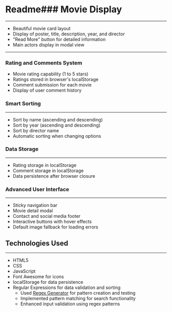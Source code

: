 # Readme### Movie Display

---

- Beautiful movie card layout
- Display of poster, title, description, year, and director
- "Read More" button for detailed information
- Main actors display in modal view

---

### Rating and Comments System

- Movie rating capability (1 to 5 stars)
- Ratings stored in browser's localStorage
- Comment submission for each movie
- Display of user comment history

### Smart Sorting

---

- Sort by name (ascending and descending)
- Sort by year (ascending and descending)
- Sort by director name
- Automatic sorting when changing options

### Data Storage

---

- Rating storage in localStorage
- Comment storage in localStorage
- Data persistence after browser closure

### Advanced User Interface

---

- Sticky navigation bar
- Movie detail modal
- Contact and social media footer
- Interactive buttons with hover effects
- Default image fallback for loading errors

## Technologies Used

---

- HTML5
- CSS
- JavaScript
- Font Awesome for icons
- localStorage for data persistence
- Regular Expressions for data validation and sorting
  - Used [Regex Generator](https://regex-generator.olafneumann.org/) for pattern creation and testing
  - Implemented pattern matching for search functionality
  - Enhanced input validation using regex patterns

